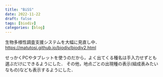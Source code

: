 ```yaml
---
title: "BiSS"
date: 2022-11-22
draft: false
tags: [biodiv]
categories: [blog]
---
```


生物多様性調査支援システムを大幅に見直し中．
https://matutosi.github.io/biodiv/biodiv2.html

せっかくPCやタブレットを使うのだから，よく出てくる種名は手入力せずとも選ぶだけにできるようにした．
その他，地点ごとの出現種の表示(組成表みたいなもの)なども表示するようにした．
